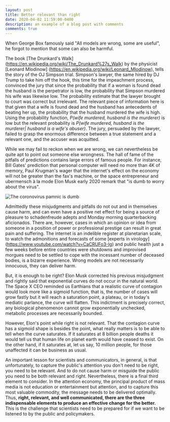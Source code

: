 ```yaml
---
layout: post
title: Better relevant than right
date: 2020-04-02 11:59:00-0400
description: an example of a blog post with comments
comments: true  
---
```


When George Box famously said "All models are wrong, some are useful", he forgot to mention that some can also be harmful. 
<!---The Covid epidemic gives us insight into what this is so.--->

The book [The Drunkard's Walk] (https://en.wikipedia.org/wiki/The_Drunkard%27s_Walk) by the physicist [Leonard Mlodinow] (https://en.wikipedia.org/wiki/Leonard_Mlodinow), tells the story of the OJ Simpson trial. Simpson's lawyer, the same hired by  DJ Trump to take him off the hook, this time for the impeachment process, convinced the jury that since the probability that if a woman is found dead the husband is the perpetrator is low, the probability that Simpson murdered his wife was likewise low. The probability estimate that the lawyer brought to court was correct but irrelevant. The relevant piece of information here is that given that a wife is found dead and the husband has antecedents of beating her up, the probability that the husband murdered the wife is high. Using the probability function, _P(wife murdered, husband is the murderer)_ is low but the relevant probability is _P(wife murdered, husband is the murderer| husband is a wife's abuser)_. The jury, persuaded by the lawyer, failed to grasp the enormous difference between a true statement and a relevant one, and the accuser was acquitted. 

While we may fail to reckon when we are wrong, we can nevertheless be quite apt to point out someone else wrongness. The hall of fame of the pitfalls of predictions contains large errors of famous people. For instance, Bill Gates' prediction that personal computer will need no more than 4K of memory, Paul Krugman's wager that the internet's effect on the economy will not be greater than the fax's machine, or the space entrepreneur and ubermensch à la mode Elon Musk early 2020 remark that "is dumb to worry about the virus".

![The coronovirus pamnic is dumb](/path/to/image.png "Elon's tweet March 2020")

Admittedly these misjudgments and pitfalls do not out and in themselves cause harm, and can even have a positive net effect for being a source of pleasure to schadenfreude adepts and Monday morning quarterbacking aficionados.
There are, however, cases in which an opinion or idea from someone in a position of power or professional prestige can result in great pain and suffering. The internet is an indelible register at planetarian scale, to watch the admonitions and forecasts of some [experts in virology] (https://www.youtube.com/watch?v=CaCRUFo3-Ig) and public health just a few weeks before entire countries were shutdowns and improvised morgues need to be settled to cope with the incessant number of deceased bodies, is a bizarre experience. Wrong models are not necessarily innocuous, they can deliver harm. 

But, it is enough to be right? Elon Musk corrected his previous misjudgment and rightly said that exponential curves do not occur in the natural world. The Space X CEO reminded us Earthians that a realistic curve of contagion would look more like a sigmoid function, that is, the number of cases will grow fastly but it will reach a saturation point, a plateau, or in today's mediatic parlance, the curve will flatten. This indictment is precisely correct, any biological phenomenon cannot grow exponentially unchecked, metabolic processes are necessarily bounded.

However, Elon's point while right is not relevant. That the contagion curve has a sigmoid shape is besides the point, what really matters is to be able to tell when the curve saturates. If it saturates at 8 billion people deaths it would tell us that human life on planet earth would have ceased to exist. On the other hand, if it saturates at, let us say, 10 million people, for those unaffected it can be business as usual.

An important lesson for scientists and communicators, in general, is that unfortunately, to capture the public's attention you don't need to be right, you need to be relevant. And to do not cause harm or misguide the public you need to be both relevant and right. Nevertheless, there is a final third element to consider. In the attention economy, the principal product of mass media is not education or entertainment but attention, and to capture this most valuable commodity, the message needs to be delivered optimally. Thus, **right, relevant, and well communicated, there are the three indispensable elements to produce an effective change for the better.**
This is the challenge that scientists need to be prepared for if we want to be listened to by the public and policymakers. 
